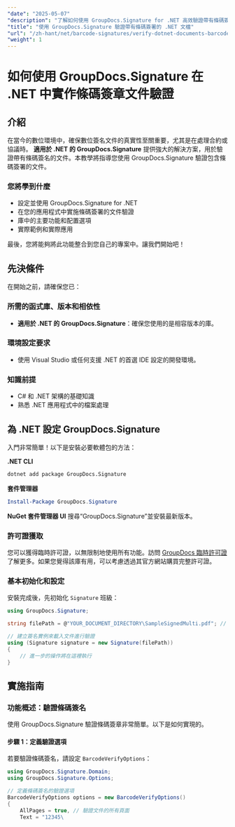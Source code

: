 ```yaml
---
"date": "2025-05-07"
"description": "了解如何使用 GroupDocs.Signature for .NET 高效驗證帶有條碼簽署的文件。本指南涵蓋設定、實施和實際應用。"
"title": "使用 GroupDocs.Signature 驗證帶有條碼簽署的 .NET 文檔"
"url": "/zh-hant/net/barcode-signatures/verify-dotnet-documents-barcode-signatures-groupdocs/"
"weight": 1
---
```


# 如何使用 GroupDocs.Signature 在 .NET 中實作條碼簽章文件驗證

## 介紹

在當今的數位環境中，確保數位簽名文件的真實性至關重要，尤其是在處理合約或協議時。 **適用於 .NET 的 GroupDocs.Signature** 提供強大的解決方案，用於驗證帶有條碼簽名的文件。本教學將指導您使用 GroupDocs.Signature 驗證包含條碼簽署的文件。

### 您將學到什麼
- 設定並使用 GroupDocs.Signature for .NET
- 在您的應用程式中實施條碼簽署的文件驗證
- 庫中的主要功能和配置選項
- 實際範例和實際應用

最後，您將能夠將此功能整合到您自己的專案中。讓我們開始吧！

## 先決條件
在開始之前，請確保您已：

### 所需的函式庫、版本和相依性
- **適用於 .NET 的 GroupDocs.Signature**：確保您使用的是相容版本的庫。
  
### 環境設定要求
- 使用 Visual Studio 或任何支援 .NET 的首選 IDE 設定的開發環境。
### 知識前提
- C# 和 .NET 架構的基礎知識
- 熟悉 .NET 應用程式中的檔案處理

## 為 .NET 設定 GroupDocs.Signature
入門非常簡單！以下是安裝必要軟體包的方法：

**.NET CLI**
```bash
dotnet add package GroupDocs.Signature
```
**套件管理器**
```powershell
Install-Package GroupDocs.Signature
```
**NuGet 套件管理器 UI**
搜尋“GroupDocs.Signature”並安裝最新版本。

### 許可證獲取
您可以獲得臨時許可證，以無限制地使用所有功能。訪問 [GroupDocs 臨時許可證](https://purchase.groupdocs.com/temporary-license/) 了解更多。如果您覺得該庫有用，可以考慮透過其官方網站購買完整許可證。

### 基本初始化和設定
安裝完成後，先初始化 `Signature` 班級：
```csharp
using GroupDocs.Signature;

string filePath = @"YOUR_DOCUMENT_DIRECTORY\SampleSignedMulti.pdf"; // 替換為您的實際檔案路徑

// 建立簽名實例來載入文件進行驗證
using (Signature signature = new Signature(filePath))
{
    // 進一步的操作將在這裡執行
}
```
## 實施指南
### 功能概述：驗證條碼簽名
使用 GroupDocs.Signature 驗證條碼簽章非常簡單。以下是如何實現的。

#### 步驟 1：定義驗證選項
若要驗證條碼簽名，請設定 `BarcodeVerifyOptions`：
```csharp
using GroupDocs.Signature.Domain;
using GroupDocs.Signature.Options;

// 定義條碼簽名的驗證選項
BarcodeVerifyOptions options = new BarcodeVerifyOptions()
{
    AllPages = true, // 驗證文件的所有頁面
    Text = "12345\